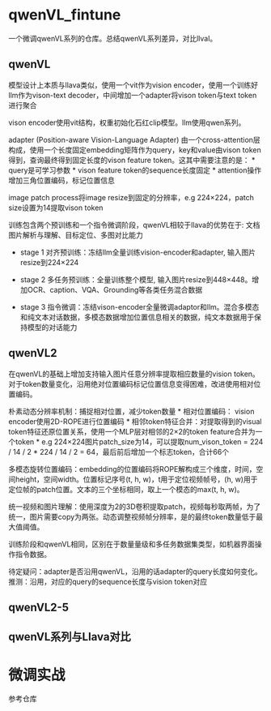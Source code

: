# qwenVL_fintune
一个微调qwenVL系列的仓库。总结qwenVL系列差异，对比llval。

## qwenVL

模型设计上本质与llava类似，使用一个vit作为vision encoder，使用一个训练好llm作为vison-text decoder，中间增加一个adapter将vison token与text token进行聚合

vison encoder使用vit结构，权重初始化石红clip模型。llm使用qwen系列。

adapter (Position-aware Vision-Language Adapter) 由一个cross-attention层构成，使用一个长度固定embedding矩阵作为query，key和value由vison token得到，查询最终得到固定长度的vison feature token。这其中需要注意的是：
    * query是可学习参数
    * vison feature token的sequence长度固定
    * attention操作增加三角位置编码，标记位置信息

image patch process将image resize到固定的分辨率，e.g 224×224，patch size设置为14提取vison token

训练包含两个预训练和一个指令微调阶段，qwenVL相较于llava的优势在于: 文档图片解析与理解、目标定位、多图对比能力
* stage 1 对齐预训练：冻结llm全量训练vision-encoder和adapter, 输入图片resize到224×224

* stage 2 多任务预训练：全量训练整个模型, 输入图片resize到448×448。增加OCR、caption、VQA、Grounding等各类任务混合数据

* stage 3 指令微调：冻结vison-encoder全量微调adaptor和llm。混合多模态和纯文本对话数据，多模态数据增加位置信息相关的数据，纯文本数据用于保持模型的对话能力

## qwenVL2
在qwenVL的基础上增加支持输入图片任意分辨率提取相应数量的vision token。对于token数量变化，沿用绝对位置编码标记位置信息变得困难，改进使用相对位置编码。

朴素动态分辨率机制：捕捉相对位置，减少token数量
    * 相对位置编码： vision encoder使用2D-ROPE进行位置编码
    * 相邻token特征合并：对提取得到的visual token特征还原位置关系，使用一个MLP层对相邻的2×2的token feature合并为一个token
    * e.g 224×224图片patch_size为14，可以提取num_vison_token = 224 / 14 / 2 * 224 / 14 / 2 = 64，最后前后增加一个标志token，合计66个

多模态旋转位置编码：embedding的位置编码将ROPE解构成三个维度，时间，空间height，空间width。位置标记序号(t, h, w)，t用于定位视频帧号，(h, w)用于定位帧的patch位置。文本的三个坐标相同，取上一个模态的max(t, h, w)。

统一视频和图片理解：使用深度为2的3D卷积提取patch，视频每秒取两帧，为了统一，图片需要copy为两张。动态调整视频帧分辨率，是的最终token数量低于最大值阈值。

训练阶段和qwenVL相同，区别在于数量量级和多任务数据集类型，如机器界面操作指令数据。

待定疑问：adapter是否沿用qwenVL，沿用的话adapter的query长度如何变化。
    推测：沿用，对应的query的sequence长度与vision token对应

## qwenVL2-5



## qwenVL系列与Llava对比


# 微调实战
参考仓库